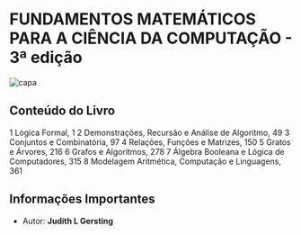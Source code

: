 # FUNDAMENTOS MATEMÁTICOS PARA A CIÊNCIA DA COMPUTAÇÃO - 3ª edição

![capa](https://http2.mlstatic.com/fundamentos-matematicos-para-a-ciencia-da-computacao-ltc-D_NQ_NP_813853-MLB28303126988_102018-F.jpg)

## Conteúdo do Livro

1 Lógica Formal, 1
2 Demonstrações, Recursão e Análise de Algoritmo, 49
3 Conjuntos e Combinatória, 97
4 Relações, Funções e Matrizes, 150
5 Gratos e Árvores, 216
6 Grafos e Algoritmos, 278
7 Álgebra Booleana e Lógica de Computadores, 315
8 Modelagem Aritmética, Computação e Linguagens, 361

## Informações Importantes

- Autor: **Judith L Gersting**
